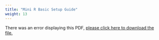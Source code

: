```yaml
---
title: "Mini R Basic Setup Guide"
weight: 13
---
```


<object data="https://truenas.com/docs/files/MiniRBSG1.0.pdf" type="application/pdf" width="95%" height="1000">
There was an error displaying this PDF, <a href="https://truenas.com/docs/files/MiniRBSG1.0.pdf">please click here to download the file.</a>
</object>
